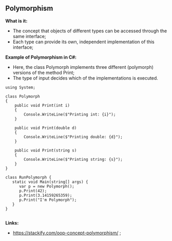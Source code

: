 ## Polymorphism

**What is it:**

- The concept that objects of different types can be accessed through the same interface;
- Each type can provide its own, independent implementation of this interface;

**Example of Polymorphism in C#:**

- Here, the class Polymorph implements three different (polymorph) versions of the method Print;
- The type of input decides which of the implementations is executed.

```
using System;

class Polymorph
{
    public void Print(int i)
    {
    	Console.WriteLine($"Printing int: {i}");
    }

    public void Print(double d)
    {
    	Console.WriteLine($"Printing double: {d}");
    }

    public void Print(string s)
    {
    	Console.WriteLine($"Printing string: {s}");
    }
}

class RunPolymorph {
   static void Main(string[] args) {
      var p = new Polymorph();
      p.Print(42);
      p.Print(3.14159265359);
      p.Print("I'm Polymorph");
   }
}


```

**Links:**

- https://stackify.com/oop-concept-polymorphism/ ;
